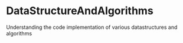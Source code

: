 # DataStructureAndAlgorithms
Understanding the code implementation of various datastructures and algorithms
